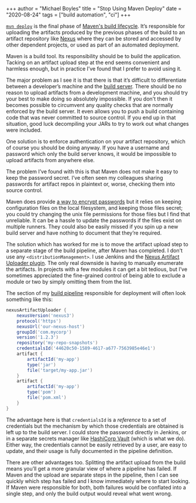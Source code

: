 +++
author = "Michael Boyles"
title = "Stop Using Maven Deploy"
date = "2020-08-24"
tags = ["build automation", "ci"]
+++


[`mvn deploy`](https://maven.apache.org/plugins/maven-deploy-plugin/) is the final phase of [Maven's build lifecycle](https://maven.apache.org/guides/introduction/introduction-to-the-lifecycle.html). It’s responsible for uploading the artifacts produced by the previous phases of the build to an artifact repository like [Nexus](https://www.sonatype.com/product-nexus-repository) where they can be stored and accessed by other dependent projects, or used as part of an automated deployment.

Maven is a build tool. Its responsibility should be to build the application. Tacking on an artifact upload step at the end seems convenient and harmless enough, but in practice I’ve found that I prefer to avoid using it.

The major problem as I see it is that there is that it’s difficult to differentiate between a developer’s machine and the [build server](https://en.wikipedia.org/wiki/List_of_build_automation_software#Continuous_integration). There should be no reason to upload artifacts from a development machine, and you should try your best to make doing so absolutely impossible. If you don't then it becomes possible to circumvent any quality checks that are normally enforced by the build server. It even allows you to push a build containing code that was never committed to source control. If you end up in that situation, good luck decompiling your JARs to try to work out what changes were included.

One solution is to enforce authentication on your artifact repository, which of course you should be doing anyway. If you have a username and password which only the build server knows, it would be impossible to upload artifacts from anywhere else.

The problem I’ve found with this is that Maven does not make it easy to keep the password secret. I’ve often seen my colleagues sharing passwords for artifact repos in plaintext or, worse, checking them into source control.

Maven does provide [a way to encrypt passwords](https://maven.apache.org/guides/mini/guide-encryption.html) but it relies on keeping configuration files on the local filesystem, and keeping those files secret; you could try changing the unix file permissions for those files but I find that unreliable. It can be a hassle to update the passwords if the files exist on multiple runners. They could also be easily missed if you spin up a new build server and have nothing to document that they’re required.

The solution which has worked for me is to move the artifact upload step to a separate stage of the build pipeline, after Maven has completed. I don't use any `<distributionManagement>`. I use Jenkins and the [Nexus Artifact Uploader plugin](https://plugins.jenkins.io/nexus-artifact-uploader/). The only real downside is having to manually enumerate the artifacts. In projects with a few modules it can get a bit tedious, but I’ve sometimes appreciated the fine-grained control of being able to exclude a module or two by simply omitting them from the list.

The section of my [build pipeline](https://www.jenkins.io/pipeline/getting-started-pipelines/) responsible for deployment will often look something like this:


```groovy
nexusArtifactUploader {
    nexusVersion('nexus3')
    protocol('https')
    nexusUrl('our-nexus-host')
    groupId('com.mycorp')
    version('1.2.3')
    repository('my-repo-snapshots')
    credentialsId('44620c50-1589-4617-a677-7563985e46e1')
    artifact {
        artifactId('my-app')
        type('jar')
        file('target/my-app.jar')
    }
    artifact {
        artifactId('my-app')
        type('pom')
        file('pom.xml')
    }
}
```

The advantage here is that `credentialsId` is a *reference* to a set of credentials but the mechanism by which those credentials are obtained is left up to the build server. I could store the password directly in Jenkins, or in a separate secrets manager like [HashiCorp Vault](https://www.vaultproject.io/) (which is what we do). Either way, the credentials cannot be easily retrieved by a user, are easy to update, and their usage is fully documented in the pipeline definition.

There are other advantages too. Splitting the artifact upload from the build means you’ll get a more granular view of where a pipeline has failed. If Maven and the upload are separate steps in the pipeline, then I can see quickly which step has failed and I know immediately where to start looking. If Maven were responsible for both, both failures would be conflated into a single step, and only the build output would reveal what went wrong.

